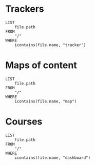 # Trackers
```dataview
LIST
	file.path
FROM
	"/"
WHERE
	icontains(file.name, "tracker")
```

# Maps of content
```dataview
LIST
	file.path
FROM
	"/"
WHERE
	icontains(file.name, "map")
```

# Courses
```dataview
LIST
	file.path
FROM
	"/"
WHERE
	icontains(file.name, "dashboard")
```
